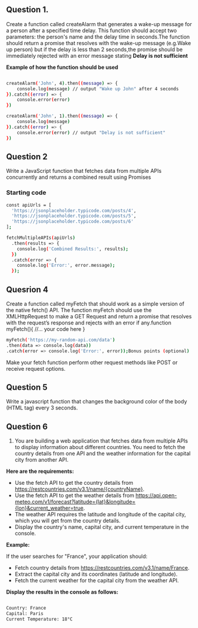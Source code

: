 ## Question 1.


Create a function called createAlarm that generates a wake-up message for a person after a specified time delay. This function should accept two parameters: the person's name and the delay time in seconds.The function should return a promise that resolves with the wake-up message (e.g.Wake up person) but if the delay is less than 2 seconds,the promise should be immediately rejected with an error message stating **Delay is not sufficient**

**Example of how the function should be used**
```sh

createAlarm('John', 4).then((message) => {
    console.log(message) // output "Wake up John" after 4 seconds
}).catch((error) => {
    console.error(error)
})

createAlarm('John', 1).then((message) => {
    console.log(message)
}).catch((error) => {
    console.error(error) // output "Delay is not sufficient"
})

```

## Question 2

Write a JavaScript function that fetches data from multiple APIs concurrently and returns a combined result using Promises

### Starting code

```sh 
const apiUrls = [
  'https://jsonplaceholder.typicode.com/posts/4',
  'https://jsonplaceholder.typicode.com/posts/5',
  'https://jsonplaceholder.typicode.com/posts/6'
];

fetchMultipleAPIs(apiUrls)
  .then(results => {
    console.log('Combined Results:', results);
  })
  .catch(error => {
    console.log('Error:', error.message);
  });
```

## Quesrion 4

Create a function called myFetch that should work as a simple version of the native fetch() API. The function myFetch should use the XMLHttpRequest to make a GET Request and return a promise that resolves with the request’s response and rejects with an error if any.function myFetch(){ //... your code here
}
```sh
myFetch('https://my-random-api.com/data')
.then(data => console.log(data))
.catch(error => console.log('Error:', error));Bonus points (optional)
```
Make your fetch function perform other request methods like POST or receive request options.

## Question 5

Write a javascript function that changes the background color of the body (HTML tag) every 3 seconds.

## Question 6

1. You are building a web application that fetches data from multiple APIs to display information about different countries. You need to fetch the country details from one API and the weather information for the capital city from another API.

 **Here are the requirements:**

- Use the fetch API to get the country details from https://restcountries.com/v3.1/name/{countryName}.
- Use the fetch API to get the weather details from https://api.open-meteo.com/v1/forecast?latitude={lat}&longitude={lon}&current_weather=true.
- The weather API requires the latitude and longitude of the capital city, which you will get from the country details.
- Display the country's name, capital city, and current temperature in the console.

**Example:**

If the user searches for "France", your application should:

- Fetch country details from https://restcountries.com/v3.1/name/France.
- Extract the capital city and its coordinates (latitude and longitude).
- Fetch the current weather for the capital city from the weather API.

**Display the results in the console as follows:**

```sh

Country: France
Capital: Paris
Current Temperature: 18°C
```